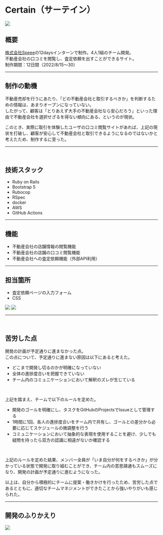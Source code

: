 # Certain（サーテイン）

<img src="https://user-images.githubusercontent.com/70557787/192918908-c8a54902-5674-47bd-8564-b1b8bb2bdaa4.png">

## 概要
[株式会社Speee](https://speee.jp/)の12daysインターンで制作。4人1組のチーム開発。<br>
不動産会社の口コミを閲覧し、査定依頼を出すことができるサイト。<br>
制作期間：12日間（2022/8/15～30）
<hr>

## 制作の動機
不動産売却を行うにあたり、「どの不動産会社と取引するべきか」を判断するための情報は、あまりオープンになっていない。<br>
したがって、顧客は「とりあえず大手の不動産会社なら安心だろう」といった理由で不動産会社を選択せざるを得ない傾向にある、というのが現状。<br>

このとき、実際に取引を体験したユーザの口コミ閲覧サイトがあれば、上記の現状を打破し、顧客が安心して不動産会社と取引できるようになるのではないかと考えたため、制作するに至った。
<hr><br>

## 技術スタック
- Ruby on Rails
- Bootstrap 5
- Rubocop
- RSpec
- docker
- AWS
- GitHub Actions
<hr>

## 機能
- 不動産会社の店舗情報の閲覧機能
- 不動産会社の店舗の口コミ閲覧機能
- 不動産会社への査定依頼機能（外部API利用）
<hr>

## 担当箇所
- 査定依頼ページの入力フォーム
- CSS
<img src="https://user-images.githubusercontent.com/70557787/192924866-f7b9e6ed-6d91-47b4-9657-245b9d391539.png">
<img src="https://user-images.githubusercontent.com/70557787/192924963-af203b2e-6d46-4907-89a9-df495b543e5e.png">
<hr><br>

## 苦労した点
開発の計画が予定通りに進まなかった点。<br>
この点について、予定通りに進まない原因は以下にあると考えた。

- どこまで開発し切るのかが明確になっていない
- 全体の進捗度合いを把握できていない
- チーム内のコミュニケーションにおいて解釈のズレが生じている
<br>

上記を踏まえ、チームで以下のルールを定めた。

- 開発のゴールを明確にし、タスクをGitHubのProjectsでIssueとして管理する
- 1時間に1回、各人の進捗度合いをチーム内で共有し、ゴールとの差分から必要に応じてスケジュールの微調整を行う
- コミュニケーションにおいて抽象的な表現を使用することを避け、少しでも疑問を持ったら双方の認識に相違がないか確認する
<br>

上記のルールを定めた結果、メンバー全員が「いま自分が何をするべきか」が分かっている状態で開発に取り組むことができ、チーム内の意思疎通もスムーズになり、開発の計画が予定通りに進むようになった。<br>

以上は、自分から積極的にチームに提案・働きかけを行ったため、苦労した点であるとともに、適切なチームマネジメントができたことから強いやりがいも感じられた。
<hr>

## 開発のふりかえり
<img src="https://user-images.githubusercontent.com/70557787/189520723-6402f17b-d138-4f76-a73a-1620620e121f.png">
